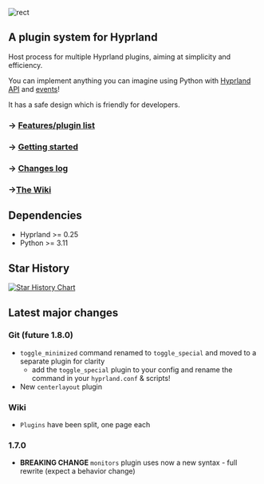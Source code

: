 ![rect](https://github.com/hyprland-community/pyprland/assets/238622/3fab93b6-6445-4e7b-b757-035095b5c8e8)

## A plugin system for Hyprland

Host process for multiple Hyprland plugins,
aiming at simplicity and efficiency.

You can implement anything you can imagine using Python with [Hyprland API](https://wiki.hyprland.org/Configuring/Dispatchers/) and [events](https://wiki.hyprland.org/Plugins/Development/Event-list/)!

It has a safe design which is friendly for developers.

### → [Features/plugin list](https://github.com/hyprland-community/pyprland/wiki/Plugins)

### → [Getting started](https://github.com/hyprland-community/pyprland/wiki/Getting-started)

### → [Changes log](https://github.com/hyprland-community/pyprland/releases)

### →[The Wiki](https://github.com/hyprland-community/pyprland/wiki)

## Dependencies

- Hyprland >= 0.25
- Python >= 3.11

## Star History

[![Star History Chart](https://api.star-history.com/svg?repos=fdev31/pyprland&type=Date)](https://star-history.com/#fdev31/pyprland&Date)

## Latest major changes

### Git (future 1.8.0)

- `toggle_minimized` command renamed to `toggle_special` and moved to a separate plugin for clarity
  - add the `toggle_special` plugin to your config and rename the command in your `hyprland.conf` & scripts!
- New `centerlayout` plugin

### Wiki

- `Plugins` have been split, one page each

### 1.7.0

- **BREAKING CHANGE** `monitors` plugin uses now a new syntax - full rewrite (expect a behavior change)
